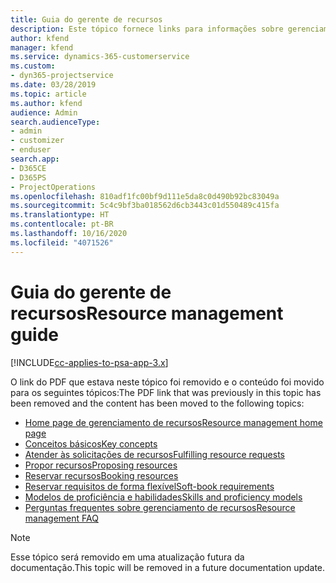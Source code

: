 ```yaml
---
title: Guia do gerente de recursos
description: Este tópico fornece links para informações sobre gerenciamento de recursos no Project Service Automation
author: kfend
manager: kfend
ms.service: dynamics-365-customerservice
ms.custom:
- dyn365-projectservice
ms.date: 03/28/2019
ms.topic: article
ms.author: kfend
audience: Admin
search.audienceType:
- admin
- customizer
- enduser
search.app:
- D365CE
- D365PS
- ProjectOperations
ms.openlocfilehash: 810adf1fc00bf9d111e5da8c0d490b92bc83049a
ms.sourcegitcommit: 5c4c9bf3ba018562d6cb3443c01d550489c415fa
ms.translationtype: HT
ms.contentlocale: pt-BR
ms.lasthandoff: 10/16/2020
ms.locfileid: "4071526"
---
```

# <a name="resource-management-guide"></a><span data-ttu-id="aee02-103">Guia do gerente de recursos</span><span class="sxs-lookup"><span data-stu-id="aee02-103">Resource management guide</span></span>

[!INCLUDE[cc-applies-to-psa-app-3.x](../../includes/cc-applies-to-psa-app-3x.md)]

<span data-ttu-id="aee02-104">O link do PDF que estava neste tópico foi removido e o conteúdo foi movido para os seguintes tópicos:</span><span class="sxs-lookup"><span data-stu-id="aee02-104">The PDF link that was previously in this topic has been removed and the content has been moved to the following topics:</span></span>

- [<span data-ttu-id="aee02-105">Home page de gerenciamento de recursos</span><span class="sxs-lookup"><span data-stu-id="aee02-105">Resource management home page</span></span>](../resource-management-home-page.md)
- [<span data-ttu-id="aee02-106">Conceitos básicos</span><span class="sxs-lookup"><span data-stu-id="aee02-106">Key concepts</span></span>](../reports-key-concepts.md)
- [<span data-ttu-id="aee02-107">Atender às solicitações de recursos</span><span class="sxs-lookup"><span data-stu-id="aee02-107">Fulfilling resource requests</span></span>](../resource-management-fulfill-requests.md)
- [<span data-ttu-id="aee02-108">Propor recursos</span><span class="sxs-lookup"><span data-stu-id="aee02-108">Proposing resources</span></span>](../resource-management-propose-resources.md)
- [<span data-ttu-id="aee02-109">Reservar recursos</span><span class="sxs-lookup"><span data-stu-id="aee02-109">Booking resources</span></span>](../resource-management-book-resources-scheduleboard.md)
- [<span data-ttu-id="aee02-110">Reservar requisitos de forma flexível</span><span class="sxs-lookup"><span data-stu-id="aee02-110">Soft-book requirements</span></span>](../resource-management-softbook-requirements.md)
- [<span data-ttu-id="aee02-111">Modelos de proficiência e habilidades</span><span class="sxs-lookup"><span data-stu-id="aee02-111">Skills and proficiency models</span></span>](../resource-management-skills-proficiency.md)
- [<span data-ttu-id="aee02-112">Perguntas frequentes sobre gerenciamento de recursos</span><span class="sxs-lookup"><span data-stu-id="aee02-112">Resource management FAQ</span></span>](../resource-management-faq.md)

> [!NOTE]
> <span data-ttu-id="aee02-113">Esse tópico será removido em uma atualização futura da documentação.</span><span class="sxs-lookup"><span data-stu-id="aee02-113">This topic will be removed in a future documentation update.</span></span> 
